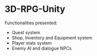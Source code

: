# 3D-RPG-Unity
Functionalities presented:
- Quest system
- Shop, Inventory and Equipment system
- Player stats system
- Enemy AI and dialogue NPCs
